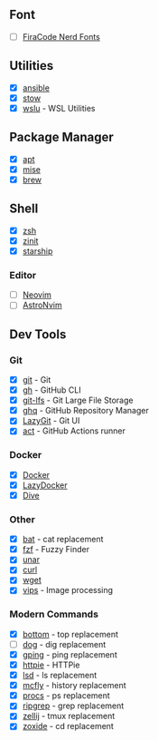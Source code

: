 ## Font 
- [ ] [FiraCode Nerd Fonts](https://www.nerdfonts.com/font-downloads)

## Utilities

- [x] [ansible](https://docs.ansible.com/ansible/latest/installation_guide/intro_installation.html)
- [x] [stow](https://www.gnu.org/software/stow/manual/stow.html)
- [x] [wslu](https://github.com/wslutilities/wslu) - WSL Utilities

## Package Manager

- [x] [apt](https://ubuntu.com/server/docs/package-management)
- [x] [mise](https://mise.jdx.dev/dev-tools/)
- [x] [brew](https://brew.sh/)

## Shell

- [x] [zsh](https://zsh.sourceforge.io/Guide/zshguide01.html)
- [x] [zinit](https://github.com/zdharma-continuum/zinit)
- [x] [starship](https://starship.rs/guide/#%F0%9F%9A%80-installation)

### Editor

- [ ] [Neovim](https://github.com/neovim/neovim/blob/master/INSTALL.md#pre-built-archives-2)
- [ ] [AstroNvim](https://github.com/AstroNvim/AstroNvim)

## Dev Tools

### Git

- [x] [git](https://git-scm.com/book/en/v2/Getting-Started-Installing-Git) - Git
- [x] [gh](https://github.com/cli/cli#installation) - GitHub CLI
- [x] [git-lfs](https://github.com/git-lfs/git-lfs/wiki/Installation) - Git Large File Storage
- [x] [ghq](https://github.com/x-motemen/ghq) - GitHub Repository Manager
- [x] [LazyGit](https://github.com/jesseduffield/lazygit?tab=readme-ov-file#installation) - Git UI
- [x] [act](https://github.com/nektos/act) - GitHub Actions runner

### Docker

- [x] [Docker](https://docs.docker.com/engine/install/ubuntu/)
- [x] [LazyDocker](https://github.com/jesseduffield/lazydocker)
- [x] [Dive](https://github.com/wagoodman/dive)

### Other

- [x] [bat](https://github.com/sharkdp/bat) - cat replacement
- [x] [fzf](https://github.com/junegunn/fzf) - Fuzzy Finder
- [x] [unar](https://github.com/ashang/unar/blob/master/README.md)
- [x] [curl](https://curl.se/docs/install.html)
- [x] [wget](https://www.gnu.org/software/wget/manual/wget.html)
- [x] [vips](https://www.libvips.org/install.html) - Image processing

### Modern Commands

- [x] [bottom](https://github.com/ClementTsang/bottom) - top replacement
- [ ] [dog](https://github.com/ogham/dog) - dig replacement
- [x] [gping](https://github.com/orf/gping) - ping replacement
- [x] [httpie](https://httpie.io/docs/cli/linux) - HTTPie
- [x] [lsd](https://github.com/Peltoche/lsd) - ls replacement
- [x] [mcfly](https://github.com/cantino/mcfly) - history replacement
- [x] [procs](https://github.com/dalance/procs) - ps replacement
- [x] [ripgrep](https://github.com/BurntSushi/ripgrep) - grep replacement
- [x] [zellij](https://zellij.dev/documentation/installation) - tmux replacement
- [x] [zoxide](https://github.com/ajeetdsouza/zoxide) - cd replacement
